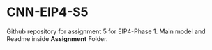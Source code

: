 # CNN-EIP4-S5
Github repository for assignment 5 for EIP4-Phase 1. Main model and Readme inside **Assignment** Folder.
